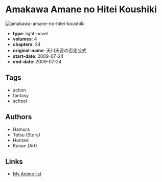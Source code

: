 # Amakawa Amane no Hitei Koushiki

![amakawa-amane-no-hitei-koushiki](https://cdn.myanimelist.net/images/manga/3/163285.jpg)

-   **type**: light-novel
-   **volumes**: 4
-   **chapters**: 24
-   **original-name**: 天川天音の否定公式
-   **start-date**: 2009-07-24
-   **end-date**: 2009-07-24

## Tags

-   action
-   fantasy
-   school

## Authors

-   Hamura
-   Tetsu (Story)
-   Hontani
-   Kanae (Art)

## Links

-   [My Anime list](https://myanimelist.net/manga/55151/Amakawa_Amane_no_Hitei_Koushiki)

